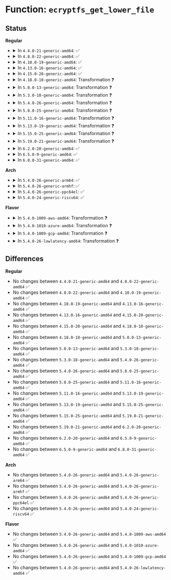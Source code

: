 # Function: <code>ecryptfs_get_lower_file</code>

## Status
<b>Regular</b>
<ul>
<li>
<details>
<summary>In <code>4.4.0-21-generic-amd64</code>: ✅</summary>

```c
int ecryptfs_get_lower_file(struct dentry * dentry, struct inode * inode)
```

```json
{
  "name": "ecryptfs_get_lower_file",
  "collision_type": "Unique Global",
  "inline_type": "No",
  "funcs": [
    {
      "addr": 18446744071582005664,
      "name": "ecryptfs_get_lower_file",
      "external": true,
      "loc": "fs/ecryptfs/main.c:137",
      "file": "fs/ecryptfs/main.c",
      "inline": "seen, unknown",
      "caller_inline": [],
      "caller_func": [
        "fs/ecryptfs/file.c:ecryptfs_open",
        "fs/ecryptfs/inode.c:ecryptfs_lookup",
        "fs/ecryptfs/inode.c:ecryptfs_setattr"
      ]
    }
  ],
  "symbols": [
    {
      "addr": 18446744071582005664,
      "name": "ecryptfs_get_lower_file",
      "section": ".text",
      "bind": "STB_GLOBAL",
      "size": 221
    }
  ]
}
```
</details>
</li>
<li>
<details>
<summary>In <code>4.8.0-22-generic-amd64</code>: ✅</summary>

```c
int ecryptfs_get_lower_file(struct dentry * dentry, struct inode * inode)
```

```json
{
  "name": "ecryptfs_get_lower_file",
  "collision_type": "Unique Global",
  "inline_type": "No",
  "funcs": [
    {
      "addr": 18446744071582218592,
      "name": "ecryptfs_get_lower_file",
      "external": true,
      "loc": "fs/ecryptfs/main.c:136",
      "file": "fs/ecryptfs/main.c",
      "inline": "seen, unknown",
      "caller_inline": [],
      "caller_func": [
        "fs/ecryptfs/file.c:ecryptfs_open",
        "fs/ecryptfs/inode.c:ecryptfs_setattr",
        "fs/ecryptfs/inode.c:ecryptfs_lookup"
      ]
    }
  ],
  "symbols": [
    {
      "addr": 18446744071582218592,
      "name": "ecryptfs_get_lower_file",
      "section": ".text",
      "bind": "STB_GLOBAL",
      "size": 219
    }
  ]
}
```
</details>
</li>
<li>
<details>
<summary>In <code>4.10.0-19-generic-amd64</code>: ✅</summary>

```c
int ecryptfs_get_lower_file(struct dentry * dentry, struct inode * inode)
```

```json
{
  "name": "ecryptfs_get_lower_file",
  "collision_type": "Unique Global",
  "inline_type": "No",
  "funcs": [
    {
      "addr": 18446744071582308144,
      "name": "ecryptfs_get_lower_file",
      "external": true,
      "loc": "fs/ecryptfs/main.c:136",
      "file": "fs/ecryptfs/main.c",
      "inline": "seen, unknown",
      "caller_inline": [],
      "caller_func": [
        "fs/ecryptfs/file.c:ecryptfs_open",
        "fs/ecryptfs/inode.c:ecryptfs_setattr",
        "fs/ecryptfs/inode.c:ecryptfs_lookup"
      ]
    }
  ],
  "symbols": [
    {
      "addr": 18446744071582308144,
      "name": "ecryptfs_get_lower_file",
      "section": ".text",
      "bind": "STB_GLOBAL",
      "size": 219
    }
  ]
}
```
</details>
</li>
<li>
<details>
<summary>In <code>4.13.0-16-generic-amd64</code>: ✅</summary>

```c
int ecryptfs_get_lower_file(struct dentry * dentry, struct inode * inode)
```

```json
{
  "name": "ecryptfs_get_lower_file",
  "collision_type": "Unique Global",
  "inline_type": "No",
  "funcs": [
    {
      "addr": 18446744071582393040,
      "name": "ecryptfs_get_lower_file",
      "external": true,
      "loc": "fs/ecryptfs/main.c:136",
      "file": "fs/ecryptfs/main.c",
      "inline": "seen, unknown",
      "caller_inline": [],
      "caller_func": [
        "fs/ecryptfs/file.c:ecryptfs_open",
        "fs/ecryptfs/inode.c:ecryptfs_setattr",
        "fs/ecryptfs/inode.c:ecryptfs_lookup"
      ]
    }
  ],
  "symbols": [
    {
      "addr": 18446744071582393040,
      "name": "ecryptfs_get_lower_file",
      "section": ".text",
      "bind": "STB_GLOBAL",
      "size": 187
    }
  ]
}
```
</details>
</li>
<li>
<details>
<summary>In <code>4.15.0-20-generic-amd64</code>: ✅</summary>

```c
int ecryptfs_get_lower_file(struct dentry * dentry, struct inode * inode)
```

```json
{
  "name": "ecryptfs_get_lower_file",
  "collision_type": "Unique Global",
  "inline_type": "No",
  "funcs": [
    {
      "addr": 18446744071582543696,
      "name": "ecryptfs_get_lower_file",
      "external": true,
      "loc": "fs/ecryptfs/main.c:136",
      "file": "fs/ecryptfs/main.c",
      "inline": "seen, unknown",
      "caller_inline": [],
      "caller_func": [
        "fs/ecryptfs/file.c:ecryptfs_open",
        "fs/ecryptfs/inode.c:ecryptfs_setattr",
        "fs/ecryptfs/inode.c:ecryptfs_lookup"
      ]
    }
  ],
  "symbols": [
    {
      "addr": 18446744071582543696,
      "name": "ecryptfs_get_lower_file",
      "section": ".text",
      "bind": "STB_GLOBAL",
      "size": 187
    }
  ]
}
```
</details>
</li>
<li>
<details>
<summary>In <code>4.18.0-10-generic-amd64</code>: Transformation ❓</summary>

```c
int ecryptfs_get_lower_file(struct dentry * dentry, struct inode * inode)
```

```json
{
  "name": "ecryptfs_get_lower_file",
  "collision_type": "Unique Global",
  "inline_type": "No",
  "funcs": [
    {
      "addr": 0,
      "name": "ecryptfs_get_lower_file",
      "external": true,
      "loc": "fs/ecryptfs/main.c:136",
      "file": "fs/ecryptfs/main.c",
      "inline": "seen, unknown",
      "caller_inline": [],
      "caller_func": [
        "fs/ecryptfs/file.c:ecryptfs_open",
        "fs/ecryptfs/inode.c:ecryptfs_setattr",
        "fs/ecryptfs/inode.c:ecryptfs_lookup"
      ]
    }
  ],
  "symbols": [
    {
      "addr": 18446744071582736052,
      "name": "ecryptfs_get_lower_file.cold.10",
      "section": ".text",
      "bind": "STB_LOCAL",
      "size": 48
    },
    {
      "addr": 18446744071582735424,
      "name": "ecryptfs_get_lower_file",
      "section": ".text",
      "bind": "STB_GLOBAL",
      "size": 147
    }
  ]
}
```
</details>
</li>
<li>
<details>
<summary>In <code>5.0.0-13-generic-amd64</code>: Transformation ❓</summary>

```c
int ecryptfs_get_lower_file(struct dentry * dentry, struct inode * inode)
```

```json
{
  "name": "ecryptfs_get_lower_file",
  "collision_type": "Unique Global",
  "inline_type": "No",
  "funcs": [
    {
      "addr": 0,
      "name": "ecryptfs_get_lower_file",
      "external": true,
      "loc": "fs/ecryptfs/main.c:136",
      "file": "fs/ecryptfs/main.c",
      "inline": "seen, unknown",
      "caller_inline": [],
      "caller_func": [
        "fs/ecryptfs/file.c:ecryptfs_open",
        "fs/ecryptfs/inode.c:ecryptfs_setattr",
        "fs/ecryptfs/inode.c:ecryptfs_lookup"
      ]
    }
  ],
  "symbols": [
    {
      "addr": 18446744071582839833,
      "name": "ecryptfs_get_lower_file.cold.10",
      "section": ".text",
      "bind": "STB_LOCAL",
      "size": 48
    },
    {
      "addr": 18446744071582839232,
      "name": "ecryptfs_get_lower_file",
      "section": ".text",
      "bind": "STB_GLOBAL",
      "size": 147
    }
  ]
}
```
</details>
</li>
<li>
<details>
<summary>In <code>5.3.0-18-generic-amd64</code>: Transformation ❓</summary>

```c
int ecryptfs_get_lower_file(struct dentry * dentry, struct inode * inode)
```

```json
{
  "name": "ecryptfs_get_lower_file",
  "collision_type": "Unique Global",
  "inline_type": "No",
  "funcs": [
    {
      "addr": 0,
      "name": "ecryptfs_get_lower_file",
      "external": true,
      "loc": "fs/ecryptfs/main.c:122",
      "file": "fs/ecryptfs/main.c",
      "inline": "seen, unknown",
      "caller_inline": [],
      "caller_func": [
        "fs/ecryptfs/file.c:ecryptfs_open",
        "fs/ecryptfs/inode.c:ecryptfs_setattr",
        "fs/ecryptfs/inode.c:ecryptfs_lookup"
      ]
    }
  ],
  "symbols": [
    {
      "addr": 18446744071583014884,
      "name": "ecryptfs_get_lower_file.cold",
      "section": ".text",
      "bind": "STB_LOCAL",
      "size": 49
    },
    {
      "addr": 18446744071583014272,
      "name": "ecryptfs_get_lower_file",
      "section": ".text",
      "bind": "STB_GLOBAL",
      "size": 149
    }
  ]
}
```
</details>
</li>
<li>
<details>
<summary>In <code>5.4.0-26-generic-amd64</code>: Transformation ❓</summary>

```c
int ecryptfs_get_lower_file(struct dentry * dentry, struct inode * inode)
```

```json
{
  "name": "ecryptfs_get_lower_file",
  "collision_type": "Unique Global",
  "inline_type": "No",
  "funcs": [
    {
      "addr": 0,
      "name": "ecryptfs_get_lower_file",
      "external": true,
      "loc": "fs/ecryptfs/main.c:122",
      "file": "fs/ecryptfs/main.c",
      "inline": "seen, unknown",
      "caller_inline": [],
      "caller_func": [
        "fs/ecryptfs/file.c:ecryptfs_open",
        "fs/ecryptfs/inode.c:ecryptfs_setattr",
        "fs/ecryptfs/inode.c:ecryptfs_lookup"
      ]
    }
  ],
  "symbols": [
    {
      "addr": 18446744071583121076,
      "name": "ecryptfs_get_lower_file.cold",
      "section": ".text",
      "bind": "STB_LOCAL",
      "size": 49
    },
    {
      "addr": 18446744071583120464,
      "name": "ecryptfs_get_lower_file",
      "section": ".text",
      "bind": "STB_GLOBAL",
      "size": 149
    }
  ]
}
```
</details>
</li>
<li>
<details>
<summary>In <code>5.8.0-25-generic-amd64</code>: Transformation ❓</summary>

```c
int ecryptfs_get_lower_file(struct dentry * dentry, struct inode * inode)
```

```json
{
  "name": "ecryptfs_get_lower_file",
  "collision_type": "Unique Global",
  "inline_type": "No",
  "funcs": [
    {
      "addr": 0,
      "name": "ecryptfs_get_lower_file",
      "external": true,
      "loc": "fs/ecryptfs/main.c:122",
      "file": "fs/ecryptfs/main.c",
      "inline": "seen, unknown",
      "caller_inline": [],
      "caller_func": [
        "fs/ecryptfs/file.c:ecryptfs_open",
        "fs/ecryptfs/inode.c:ecryptfs_setattr",
        "fs/ecryptfs/inode.c:truncate_upper",
        "fs/ecryptfs/inode.c:ecryptfs_lookup_interpose",
        "fs/ecryptfs/inode.c:ecryptfs_initialize_file"
      ]
    }
  ],
  "symbols": [
    {
      "addr": 18446744071583441122,
      "name": "ecryptfs_get_lower_file.cold",
      "section": ".text",
      "bind": "STB_LOCAL",
      "size": 49
    },
    {
      "addr": 18446744071583440368,
      "name": "ecryptfs_get_lower_file",
      "section": ".text",
      "bind": "STB_GLOBAL",
      "size": 149
    }
  ]
}
```
</details>
</li>
<li>
<details>
<summary>In <code>5.11.0-16-generic-amd64</code>: Transformation ❓</summary>

```c
int ecryptfs_get_lower_file(struct dentry * dentry, struct inode * inode)
```

```json
{
  "name": "ecryptfs_get_lower_file",
  "collision_type": "Unique Global",
  "inline_type": "No",
  "funcs": [
    {
      "addr": 0,
      "name": "ecryptfs_get_lower_file",
      "external": true,
      "loc": "fs/ecryptfs/main.c:122",
      "file": "fs/ecryptfs/main.c",
      "inline": "seen, unknown",
      "caller_inline": [],
      "caller_func": [
        "fs/ecryptfs/file.c:ecryptfs_open",
        "fs/ecryptfs/inode.c:ecryptfs_setattr",
        "fs/ecryptfs/inode.c:truncate_upper",
        "fs/ecryptfs/inode.c:ecryptfs_lookup_interpose",
        "fs/ecryptfs/inode.c:ecryptfs_initialize_file"
      ]
    }
  ],
  "symbols": [
    {
      "addr": 18446744071591355224,
      "name": "ecryptfs_get_lower_file.cold",
      "section": ".text",
      "bind": "STB_LOCAL",
      "size": 49
    },
    {
      "addr": 18446744071583553888,
      "name": "ecryptfs_get_lower_file",
      "section": ".text",
      "bind": "STB_GLOBAL",
      "size": 149
    }
  ]
}
```
</details>
</li>
<li>
<details>
<summary>In <code>5.13.0-19-generic-amd64</code>: Transformation ❓</summary>

```c
int ecryptfs_get_lower_file(struct dentry * dentry, struct inode * inode)
```

```json
{
  "name": "ecryptfs_get_lower_file",
  "collision_type": "Unique Global",
  "inline_type": "No",
  "funcs": [
    {
      "addr": 0,
      "name": "ecryptfs_get_lower_file",
      "external": true,
      "loc": "fs/ecryptfs/main.c:122",
      "file": "fs/ecryptfs/main.c",
      "inline": "seen, unknown",
      "caller_inline": [],
      "caller_func": [
        "fs/ecryptfs/file.c:ecryptfs_open",
        "fs/ecryptfs/inode.c:ecryptfs_setattr",
        "fs/ecryptfs/inode.c:truncate_upper",
        "fs/ecryptfs/inode.c:ecryptfs_lookup",
        "fs/ecryptfs/inode.c:ecryptfs_initialize_file"
      ]
    }
  ],
  "symbols": [
    {
      "addr": 18446744071591298019,
      "name": "ecryptfs_get_lower_file.cold",
      "section": ".text",
      "bind": "STB_LOCAL",
      "size": 49
    },
    {
      "addr": 18446744071583577376,
      "name": "ecryptfs_get_lower_file",
      "section": ".text",
      "bind": "STB_GLOBAL",
      "size": 149
    }
  ]
}
```
</details>
</li>
<li>
<details>
<summary>In <code>5.15.0-25-generic-amd64</code>: Transformation ❓</summary>

```c
int ecryptfs_get_lower_file(struct dentry * dentry, struct inode * inode)
```

```json
{
  "name": "ecryptfs_get_lower_file",
  "collision_type": "Unique Global",
  "inline_type": "No",
  "funcs": [
    {
      "addr": 0,
      "name": "ecryptfs_get_lower_file",
      "external": true,
      "loc": "fs/ecryptfs/main.c:122",
      "file": "fs/ecryptfs/main.c",
      "inline": "seen, unknown",
      "caller_inline": [],
      "caller_func": [
        "fs/ecryptfs/file.c:ecryptfs_open",
        "fs/ecryptfs/inode.c:ecryptfs_setattr",
        "fs/ecryptfs/inode.c:truncate_upper",
        "fs/ecryptfs/inode.c:ecryptfs_lookup",
        "fs/ecryptfs/inode.c:ecryptfs_initialize_file"
      ]
    }
  ],
  "symbols": [
    {
      "addr": 18446744071592282936,
      "name": "ecryptfs_get_lower_file.cold",
      "section": ".text",
      "bind": "STB_LOCAL",
      "size": 49
    },
    {
      "addr": 18446744071583935648,
      "name": "ecryptfs_get_lower_file",
      "section": ".text",
      "bind": "STB_GLOBAL",
      "size": 149
    }
  ]
}
```
</details>
</li>
<li>
<details>
<summary>In <code>5.19.0-21-generic-amd64</code>: Transformation ❓</summary>

```c
int ecryptfs_get_lower_file(struct dentry * dentry, struct inode * inode)
```

```json
{
  "name": "ecryptfs_get_lower_file",
  "collision_type": "Unique Global",
  "inline_type": "No",
  "funcs": [
    {
      "addr": 0,
      "name": "ecryptfs_get_lower_file",
      "external": true,
      "loc": "fs/ecryptfs/main.c:122",
      "file": "fs/ecryptfs/main.c",
      "inline": "seen, unknown",
      "caller_inline": [],
      "caller_func": [
        "fs/ecryptfs/file.c:ecryptfs_open",
        "fs/ecryptfs/inode.c:ecryptfs_setattr",
        "fs/ecryptfs/inode.c:truncate_upper",
        "fs/ecryptfs/inode.c:ecryptfs_lookup",
        "fs/ecryptfs/inode.c:ecryptfs_initialize_file"
      ]
    }
  ],
  "symbols": [
    {
      "addr": 18446744071594065276,
      "name": "ecryptfs_get_lower_file.cold",
      "section": ".text",
      "bind": "STB_LOCAL",
      "size": 43
    },
    {
      "addr": 18446744071584515616,
      "name": "ecryptfs_get_lower_file",
      "section": ".text",
      "bind": "STB_GLOBAL",
      "size": 159
    }
  ]
}
```
</details>
</li>
<li>
<details>
<summary>In <code>6.2.0-20-generic-amd64</code>: ✅</summary>

```c
int ecryptfs_get_lower_file(struct dentry * dentry, struct inode * inode)
```

```json
{
  "name": "ecryptfs_get_lower_file",
  "collision_type": "Unique Global",
  "inline_type": "No",
  "funcs": [
    {
      "addr": 18446744071585185536,
      "name": "ecryptfs_get_lower_file",
      "external": true,
      "loc": "fs/ecryptfs/main.c:122",
      "file": "fs/ecryptfs/main.c",
      "inline": "seen, unknown",
      "caller_inline": [],
      "caller_func": [
        "fs/ecryptfs/file.c:ecryptfs_open",
        "fs/ecryptfs/inode.c:ecryptfs_setattr",
        "fs/ecryptfs/inode.c:truncate_upper",
        "fs/ecryptfs/inode.c:ecryptfs_lookup",
        "fs/ecryptfs/inode.c:ecryptfs_initialize_file"
      ]
    }
  ],
  "symbols": [
    {
      "addr": 18446744071585185536,
      "name": "ecryptfs_get_lower_file",
      "section": ".text",
      "bind": "STB_GLOBAL",
      "size": 205
    }
  ]
}
```
</details>
</li>
<li>
<details>
<summary>In <code>6.5.0-9-generic-amd64</code>: ✅</summary>

```c
int ecryptfs_get_lower_file(struct dentry * dentry, struct inode * inode)
```

```json
{
  "name": "ecryptfs_get_lower_file",
  "collision_type": "Unique Global",
  "inline_type": "No",
  "funcs": [
    {
      "addr": 18446744071585414624,
      "name": "ecryptfs_get_lower_file",
      "external": true,
      "loc": "fs/ecryptfs/main.c:122",
      "file": "fs/ecryptfs/main.c",
      "inline": "seen, unknown",
      "caller_inline": [],
      "caller_func": [
        "fs/ecryptfs/file.c:ecryptfs_open",
        "fs/ecryptfs/inode.c:ecryptfs_setattr",
        "fs/ecryptfs/inode.c:truncate_upper",
        "fs/ecryptfs/inode.c:ecryptfs_lookup",
        "fs/ecryptfs/inode.c:ecryptfs_initialize_file"
      ]
    }
  ],
  "symbols": [
    {
      "addr": 18446744071585414624,
      "name": "ecryptfs_get_lower_file",
      "section": ".text",
      "bind": "STB_GLOBAL",
      "size": 209
    }
  ]
}
```
</details>
</li>
<li>
<details>
<summary>In <code>6.8.0-31-generic-amd64</code>: ✅</summary>

```c
int ecryptfs_get_lower_file(struct dentry * dentry, struct inode * inode)
```

```json
{
  "name": "ecryptfs_get_lower_file",
  "collision_type": "Unique Global",
  "inline_type": "No",
  "funcs": [
    {
      "addr": 18446744071585649520,
      "name": "ecryptfs_get_lower_file",
      "external": true,
      "loc": "fs/ecryptfs/main.c:122",
      "file": "fs/ecryptfs/main.c",
      "inline": "seen, unknown",
      "caller_inline": [],
      "caller_func": [
        "fs/ecryptfs/file.c:ecryptfs_open",
        "fs/ecryptfs/inode.c:ecryptfs_setattr",
        "fs/ecryptfs/inode.c:truncate_upper",
        "fs/ecryptfs/inode.c:ecryptfs_lookup",
        "fs/ecryptfs/inode.c:ecryptfs_initialize_file"
      ]
    }
  ],
  "symbols": [
    {
      "addr": 18446744071585649520,
      "name": "ecryptfs_get_lower_file",
      "section": ".text",
      "bind": "STB_GLOBAL",
      "size": 215
    }
  ]
}
```
</details>
</li>
</ul>
<b>Arch</b>
<ul>
<li>
<details>
<summary>In <code>5.4.0-26-generic-arm64</code>: ✅</summary>

```c
int ecryptfs_get_lower_file(struct dentry * dentry, struct inode * inode)
```

```json
{
  "name": "ecryptfs_get_lower_file",
  "collision_type": "Unique Global",
  "inline_type": "No",
  "funcs": [
    {
      "addr": 18446603336494829872,
      "name": "ecryptfs_get_lower_file",
      "external": true,
      "loc": "fs/ecryptfs/main.c:122",
      "file": "fs/ecryptfs/main.c",
      "inline": "seen, unknown",
      "caller_inline": [],
      "caller_func": [
        "fs/ecryptfs/file.c:ecryptfs_open",
        "fs/ecryptfs/inode.c:ecryptfs_setattr",
        "fs/ecryptfs/inode.c:ecryptfs_lookup"
      ]
    }
  ],
  "symbols": [
    {
      "addr": 18446603336494829872,
      "name": "ecryptfs_get_lower_file",
      "section": ".text",
      "bind": "STB_GLOBAL",
      "size": 232
    }
  ]
}
```
</details>
</li>
<li>
<details>
<summary>In <code>5.4.0-26-generic-armhf</code>: ✅</summary>

```c
int ecryptfs_get_lower_file(struct dentry * dentry, struct inode * inode)
```

```json
{
  "name": "ecryptfs_get_lower_file",
  "collision_type": "Unique Global",
  "inline_type": "No",
  "funcs": [
    {
      "addr": 3228248584,
      "name": "ecryptfs_get_lower_file",
      "external": true,
      "loc": "fs/ecryptfs/main.c:122",
      "file": "fs/ecryptfs/main.c",
      "inline": "seen, unknown",
      "caller_inline": [],
      "caller_func": [
        "fs/ecryptfs/file.c:ecryptfs_open",
        "fs/ecryptfs/inode.c:ecryptfs_setattr",
        "fs/ecryptfs/inode.c:truncate_upper",
        "fs/ecryptfs/inode.c:ecryptfs_lookup"
      ]
    }
  ],
  "symbols": [
    {
      "addr": 3228248584,
      "name": "ecryptfs_get_lower_file",
      "section": ".text",
      "bind": "STB_GLOBAL",
      "size": 260
    }
  ]
}
```
</details>
</li>
<li>
<details>
<summary>In <code>5.4.0-26-generic-ppc64el</code>: ✅</summary>

```c
int ecryptfs_get_lower_file(struct dentry * dentry, struct inode * inode)
```

```json
{
  "name": "ecryptfs_get_lower_file",
  "collision_type": "Unique Global",
  "inline_type": "No",
  "funcs": [
    {
      "addr": 13835058055288674912,
      "name": "ecryptfs_get_lower_file",
      "external": true,
      "loc": "fs/ecryptfs/main.c:122",
      "file": "fs/ecryptfs/main.c",
      "inline": "seen, unknown",
      "caller_inline": [],
      "caller_func": [
        "fs/ecryptfs/file.c:ecryptfs_open",
        "fs/ecryptfs/inode.c:ecryptfs_setattr",
        "fs/ecryptfs/inode.c:ecryptfs_lookup"
      ]
    }
  ],
  "symbols": [
    {
      "addr": 13835058055288674912,
      "name": "ecryptfs_get_lower_file",
      "section": ".text",
      "bind": "STB_GLOBAL",
      "size": 328
    }
  ]
}
```
</details>
</li>
<li>
<details>
<summary>In <code>5.4.0-24-generic-riscv64</code>: ✅</summary>

```c
int ecryptfs_get_lower_file(struct dentry * dentry, struct inode * inode)
```

```json
{
  "name": "ecryptfs_get_lower_file",
  "collision_type": "Unique Global",
  "inline_type": "No",
  "funcs": [
    {
      "addr": 18446743936274153894,
      "name": "ecryptfs_get_lower_file",
      "external": true,
      "loc": "fs/ecryptfs/main.c:122",
      "file": "fs/ecryptfs/main.c",
      "inline": "seen, unknown",
      "caller_inline": [],
      "caller_func": [
        "fs/ecryptfs/file.c:ecryptfs_open",
        "fs/ecryptfs/inode.c:ecryptfs_setattr",
        "fs/ecryptfs/inode.c:ecryptfs_lookup"
      ]
    }
  ],
  "symbols": [
    {
      "addr": 18446743936274153894,
      "name": "ecryptfs_get_lower_file",
      "section": ".text",
      "bind": "STB_GLOBAL",
      "size": 170
    }
  ]
}
```
</details>
</li>
</ul>
<b>Flavor</b>
<ul>
<li>
<details>
<summary>In <code>5.4.0-1009-aws-amd64</code>: Transformation ❓</summary>

```c
int ecryptfs_get_lower_file(struct dentry * dentry, struct inode * inode)
```

```json
{
  "name": "ecryptfs_get_lower_file",
  "collision_type": "Unique Global",
  "inline_type": "No",
  "funcs": [
    {
      "addr": 0,
      "name": "ecryptfs_get_lower_file",
      "external": true,
      "loc": "fs/ecryptfs/main.c:122",
      "file": "fs/ecryptfs/main.c",
      "inline": "seen, unknown",
      "caller_inline": [],
      "caller_func": [
        "fs/ecryptfs/file.c:ecryptfs_open",
        "fs/ecryptfs/inode.c:ecryptfs_setattr",
        "fs/ecryptfs/inode.c:ecryptfs_lookup"
      ]
    }
  ],
  "symbols": [
    {
      "addr": 18446744071583089812,
      "name": "ecryptfs_get_lower_file.cold",
      "section": ".text",
      "bind": "STB_LOCAL",
      "size": 49
    },
    {
      "addr": 18446744071583089200,
      "name": "ecryptfs_get_lower_file",
      "section": ".text",
      "bind": "STB_GLOBAL",
      "size": 149
    }
  ]
}
```
</details>
</li>
<li>
<details>
<summary>In <code>5.4.0-1010-azure-amd64</code>: Transformation ❓</summary>

```c
int ecryptfs_get_lower_file(struct dentry * dentry, struct inode * inode)
```

```json
{
  "name": "ecryptfs_get_lower_file",
  "collision_type": "Unique Global",
  "inline_type": "No",
  "funcs": [
    {
      "addr": 0,
      "name": "ecryptfs_get_lower_file",
      "external": true,
      "loc": "fs/ecryptfs/main.c:122",
      "file": "fs/ecryptfs/main.c",
      "inline": "seen, unknown",
      "caller_inline": [],
      "caller_func": [
        "fs/ecryptfs/file.c:ecryptfs_open",
        "fs/ecryptfs/inode.c:ecryptfs_setattr",
        "fs/ecryptfs/inode.c:ecryptfs_lookup"
      ]
    }
  ],
  "symbols": [
    {
      "addr": 18446744071583026964,
      "name": "ecryptfs_get_lower_file.cold",
      "section": ".text",
      "bind": "STB_LOCAL",
      "size": 49
    },
    {
      "addr": 18446744071583026352,
      "name": "ecryptfs_get_lower_file",
      "section": ".text",
      "bind": "STB_GLOBAL",
      "size": 149
    }
  ]
}
```
</details>
</li>
<li>
<details>
<summary>In <code>5.4.0-1009-gcp-amd64</code>: Transformation ❓</summary>

```c
int ecryptfs_get_lower_file(struct dentry * dentry, struct inode * inode)
```

```json
{
  "name": "ecryptfs_get_lower_file",
  "collision_type": "Unique Global",
  "inline_type": "No",
  "funcs": [
    {
      "addr": 0,
      "name": "ecryptfs_get_lower_file",
      "external": true,
      "loc": "fs/ecryptfs/main.c:122",
      "file": "fs/ecryptfs/main.c",
      "inline": "seen, unknown",
      "caller_inline": [],
      "caller_func": [
        "fs/ecryptfs/file.c:ecryptfs_open",
        "fs/ecryptfs/inode.c:ecryptfs_setattr",
        "fs/ecryptfs/inode.c:ecryptfs_lookup"
      ]
    }
  ],
  "symbols": [
    {
      "addr": 18446744071583078420,
      "name": "ecryptfs_get_lower_file.cold",
      "section": ".text",
      "bind": "STB_LOCAL",
      "size": 49
    },
    {
      "addr": 18446744071583077808,
      "name": "ecryptfs_get_lower_file",
      "section": ".text",
      "bind": "STB_GLOBAL",
      "size": 149
    }
  ]
}
```
</details>
</li>
<li>
<details>
<summary>In <code>5.4.0-26-lowlatency-amd64</code>: Transformation ❓</summary>

```c
int ecryptfs_get_lower_file(struct dentry * dentry, struct inode * inode)
```

```json
{
  "name": "ecryptfs_get_lower_file",
  "collision_type": "Unique Global",
  "inline_type": "No",
  "funcs": [
    {
      "addr": 0,
      "name": "ecryptfs_get_lower_file",
      "external": true,
      "loc": "fs/ecryptfs/main.c:122",
      "file": "fs/ecryptfs/main.c",
      "inline": "seen, unknown",
      "caller_inline": [],
      "caller_func": [
        "fs/ecryptfs/file.c:ecryptfs_open",
        "fs/ecryptfs/inode.c:ecryptfs_setattr",
        "fs/ecryptfs/inode.c:ecryptfs_lookup"
      ]
    }
  ],
  "symbols": [
    {
      "addr": 18446744071583167700,
      "name": "ecryptfs_get_lower_file.cold",
      "section": ".text",
      "bind": "STB_LOCAL",
      "size": 49
    },
    {
      "addr": 18446744071583167088,
      "name": "ecryptfs_get_lower_file",
      "section": ".text",
      "bind": "STB_GLOBAL",
      "size": 149
    }
  ]
}
```
</details>
</li>
</ul>

## Differences
<b>Regular</b>
<ul>
<li>
No changes between <code>4.4.0-21-generic-amd64</code> and <code>4.8.0-22-generic-amd64</code> ✅
</li>
<li>
No changes between <code>4.8.0-22-generic-amd64</code> and <code>4.10.0-19-generic-amd64</code> ✅
</li>
<li>
No changes between <code>4.10.0-19-generic-amd64</code> and <code>4.13.0-16-generic-amd64</code> ✅
</li>
<li>
No changes between <code>4.13.0-16-generic-amd64</code> and <code>4.15.0-20-generic-amd64</code> ✅
</li>
<li>
No changes between <code>4.15.0-20-generic-amd64</code> and <code>4.18.0-10-generic-amd64</code> ✅
</li>
<li>
No changes between <code>4.18.0-10-generic-amd64</code> and <code>5.0.0-13-generic-amd64</code> ✅
</li>
<li>
No changes between <code>5.0.0-13-generic-amd64</code> and <code>5.3.0-18-generic-amd64</code> ✅
</li>
<li>
No changes between <code>5.3.0-18-generic-amd64</code> and <code>5.4.0-26-generic-amd64</code> ✅
</li>
<li>
No changes between <code>5.4.0-26-generic-amd64</code> and <code>5.8.0-25-generic-amd64</code> ✅
</li>
<li>
No changes between <code>5.8.0-25-generic-amd64</code> and <code>5.11.0-16-generic-amd64</code> ✅
</li>
<li>
No changes between <code>5.11.0-16-generic-amd64</code> and <code>5.13.0-19-generic-amd64</code> ✅
</li>
<li>
No changes between <code>5.13.0-19-generic-amd64</code> and <code>5.15.0-25-generic-amd64</code> ✅
</li>
<li>
No changes between <code>5.15.0-25-generic-amd64</code> and <code>5.19.0-21-generic-amd64</code> ✅
</li>
<li>
No changes between <code>5.19.0-21-generic-amd64</code> and <code>6.2.0-20-generic-amd64</code> ✅
</li>
<li>
No changes between <code>6.2.0-20-generic-amd64</code> and <code>6.5.0-9-generic-amd64</code> ✅
</li>
<li>
No changes between <code>6.5.0-9-generic-amd64</code> and <code>6.8.0-31-generic-amd64</code> ✅
</li>
</ul>
<b>Arch</b>
<ul>
<li>
No changes between <code>5.4.0-26-generic-amd64</code> and <code>5.4.0-26-generic-arm64</code> ✅
</li>
<li>
No changes between <code>5.4.0-26-generic-amd64</code> and <code>5.4.0-26-generic-armhf</code> ✅
</li>
<li>
No changes between <code>5.4.0-26-generic-amd64</code> and <code>5.4.0-26-generic-ppc64el</code> ✅
</li>
<li>
No changes between <code>5.4.0-26-generic-amd64</code> and <code>5.4.0-24-generic-riscv64</code> ✅
</li>
</ul>
<b>Flavor</b>
<ul>
<li>
No changes between <code>5.4.0-26-generic-amd64</code> and <code>5.4.0-1009-aws-amd64</code> ✅
</li>
<li>
No changes between <code>5.4.0-26-generic-amd64</code> and <code>5.4.0-1010-azure-amd64</code> ✅
</li>
<li>
No changes between <code>5.4.0-26-generic-amd64</code> and <code>5.4.0-1009-gcp-amd64</code> ✅
</li>
<li>
No changes between <code>5.4.0-26-generic-amd64</code> and <code>5.4.0-26-lowlatency-amd64</code> ✅
</li>
</ul>

